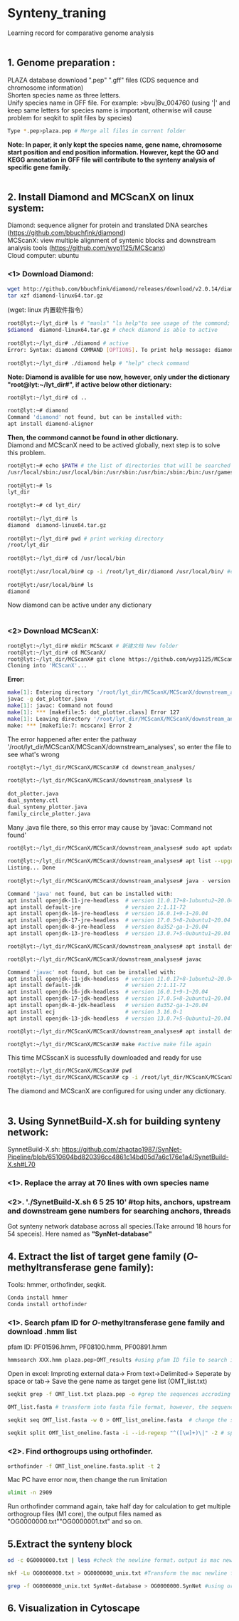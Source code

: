# Synteny_traning
Learning record for comparative genome analysis<br>
<br>
## 1. Genome preparation :  
PLAZA database download ".pep" ".gff" files (CDS sequence and chromosome information)<br>
Shorten species name as three letters. <br>
Unify species name in GFF file. For example: >bvu|Bv_004760 (using '|' and keep same letters for species name is important, otherwise will cause problem for seqkit to split files by species)<br>
```Bash
Type *.pep>plaza.pep # Merge all files in current folder
```
<b>Note: In paper, it only kept the species name, gene name, chromosome start position and end position information. However, kept the GO and KEGG annotation in GFF file will contribute to the synteny analysis of specific gene family. </b><br>
<br>
## 2. Install Diamond and MCScanX on linux system:  
Diamond: sequence aligner for protein and translated DNA searches (https://github.com/bbuchfink/diamond)<br>
MCScanX: view multiple alignment of syntenic blocks and downstream analysis tools (https://github.com/wyp1125/MCScanx)<br>
Cloud computer: ubuntu<br>

### <1> Download Diamond:  
```Bash
wget http://github.com/bbuchfink/diamond/releases/download/v2.0.14/diamond-linux64.tar.gz
tar xzf diamond-linux64.tar.gz
```
(wget: linux 内置软件指令）

```Bash
root@lyt:~/lyt_dir# ls # "manls" "ls help"to see usage of the commond; "cat .xx" to see the content of the file  
$diamond  diamond-linux64.tar.gz # check diamond is able to active
  
root@lyt:~/lyt_dir# ./diamond # active
Error: Syntax: diamond COMMAND [OPTIONS]. To print help message: diamond help # diamond can be used now
  
root@lyt:~/lyt_dir# ./diamond help # "help" check command
```
<b>Note: Diamond is avalible for use now, however, only under the dictionary "root@lyt:~/lyt_dir#", if active below other dictionary:</b>
```Bash
root@lyt:~/lyt_dir# cd ..
  
root@lyt:~# diamond
Command 'diamond' not found, but can be installed with:
apt install diamond-aligner
```
<b>Then, the commond cannot be found in other dictionary.</b>
<br>
Diamond and MCScanX need to be actived globally, next step is to solve this problem.
<br>
```Bash
root@lyt:~# echo $PATH # the list of directories that will be searched for anything that you type on the command line; seperate by ":"
/usr/local/sbin:/usr/local/bin:/usr/sbin:/usr/bin:/sbin:/bin:/usr/games:/usr/local/games:/snap/bin
  
root@lyt:~# ls
lyt_dir
  
root@lyt:~# cd lyt_dir/
  
root@lyt:~/lyt_dir# ls
diamond  diamond-linux64.tar.gz
  
root@lyt:~/lyt_dir# pwd # print working directory
/root/lyt_dir
  
root@lyt:~/lyt_dir# cd /usr/local/bin
  
root@lyt:/usr/local/bin# cp -i /root/lyt_dir/diamond /usr/local/bin/ #copy diamond from "/root/lyt_dir" into "/usr/local/bin/"
  
root@lyt:/usr/local/bin# ls
diamond
```
Now diamond can be active under any dictionary
<br><br>  

### <2> Download MCScanX:  
```bash
root@lyt:~/lyt_dir# mkdir MCScanX # 新建文档 New folder
root@lyt:~/lyt_dir# cd MCScanX/
root@lyt:~/lyt_dir/MCScanX# git clone https://github.com/wyp1125/MCScanX.git #从github下载该软件 from github download
Cloning into 'MCScanX'...
```

  <b>Error:</b>
```bash
make[1]: Entering directory '/root/lyt_dir/MCScanX/MCScanX/downstream_analyses'
javac -g dot_plotter.java
make[1]: javac: Command not found
make[1]: *** [makefile:5: dot_plotter.class] Error 127
make[1]: Leaving directory '/root/lyt_dir/MCScanX/MCScanX/downstream_analyses'
make: *** [makefile:7: mcscanx] Error 2
```
The error happened after enter the pathway '/root/lyt_dir/MCScanX/MCScanX/downstream_analyses', so enter the file to see what's wrong
```bash
root@lyt:~/lyt_dir/MCScanX/MCScanX# cd downstream_analyses/
  
root@lyt:~/lyt_dir/MCScanX/MCScanX/downstream_analyses# ls
  
dot_plotter.java
dual_synteny.ctl
dual_synteny_plotter.java
family_circle_plotter.java
```
Many .java file there, so this error may cause by 'javac: Command not found'
```bash
root@lyt:~/lyt_dir/MCScanX/MCScanX/downstream_analyses# sudo apt update #first try update首先尝试升级
  
root@lyt:~/lyt_dir/MCScanX/MCScanX/downstream_analyses# apt list --upgradable
Listing... Done
  
root@lyt:~/lyt_dir/MCScanX/MCScanX/downstream_analyses# java - version

Command 'java' not found, but can be installed with:
apt install openjdk-11-jre-headless  # version 11.0.17+8-1ubuntu2~20.04, or
apt install default-jre              # version 2:1.11-72
apt install openjdk-16-jre-headless  # version 16.0.1+9-1~20.04
apt install openjdk-17-jre-headless  # version 17.0.5+8-2ubuntu1~20.04
apt install openjdk-8-jre-headless   # version 8u352-ga-1~20.04
apt install openjdk-13-jre-headless  # version 13.0.7+5-0ubuntu1~20.04

root@lyt:~/lyt_dir/MCScanX/MCScanX/downstream_analyses# apt install default-jre # install the java environment

root@lyt:~/lyt_dir/MCScanX/MCScanX/downstream_analyses# javac

Command 'javac' not found, but can be installed with:
apt install openjdk-11-jdk-headless  # version 11.0.17+8-1ubuntu2~20.04, or
apt install default-jdk              # version 2:1.11-72
apt install openjdk-16-jdk-headless  # version 16.0.1+9-1~20.04
apt install openjdk-17-jdk-headless  # version 17.0.5+8-2ubuntu1~20.04
apt install openjdk-8-jdk-headless   # version 8u352-ga-1~20.04
apt install ecj                      # version 3.16.0-1
apt install openjdk-13-jdk-headless  # version 13.0.7+5-0ubuntu1~20.04

root@lyt:~/lyt_dir/MCScanX/MCScanX/downstream_analyses# apt install default-jdk # install java

root@lyt:~/lyt_dir/MCScanX/MCScanX# make #active make file again 
```
This time MCSscanX is sucessfully downloaded and ready for use
  
```bash
root@lyt:~/lyt_dir/MCScanX/MCScanX# pwd
root@lyt:~/lyt_dir/MCScanX/MCScanX# cp -i /root/lyt_dir/MCScanX/MCScanX/MCScanX /usr/local/bin/
```
The diamond and MCScanX are configured for using under any dictionary.
<br><br>

  ## 3. Using SynnetBuild-X.sh for building synteny network:</b><br>
  SynnetBuild-X.sh: https://github.com/zhaotao1987/SynNet-Pipeline/blob/6510604bd820396cc4861c14bd05d7a6c176e1a4/SynetBuild-X.sh#L70 <br>
  ### <1>. Replace the array at 70 lines with own species name<br>
  ### <2>. './SynetBuild-X.sh 6 5 25 10' #top hits, anchors, upstream and downstream gene numbers for searching anchors, threads
  Got synteny network database across all species.(Take arround 18 hours for 54 speceis). 
  Here named as <b>"SynNet-database"</b><br>
  ## 4. Extract the list of target gene family (<i>O</i>-methyltransferase gene family):  
  Tools: hmmer, orthofinder, seqkit. 
  ```bash
  Conda install hmmer
  Conda install orthofinder
  ```
  ### <1>. Search pfam ID for <i>O</i>-methyltransferase gene family and download .hmm list<br>
  pfam ID: PF01596.hmm, PF08100.hmm, PF00891.hmm
  ```bash
  hmmsearch XXX.hmm plaza.pep>OMT_results #using pfam ID file to search in peptide file made in line8
  ```
  Open in excel: Improting external data-> From text->Delimited-> Seperate by space or tab-> Save the gene name as target gene list (OMT_list.txt)
  ```bash
  seqkit grep -f OMT_list.txt plaza.pep -o #grep the sequences accroding to the gene name in OMT_list.txt from plaza.pep file
  
  OMT_list.fasta # transform into fasta file format, however, the sequence for one gene is not list in one line
  
  seqkit seq OMT_list.fasta -w 0 > OMT_list_oneline.fasta  # change the sequence for one gene into one line,otherwise cause problem; -w represent output line width, 0 represent no width
   
  seqkit split OMT_list_oneline.fasta -i --id-regexp "^([\w]+)\|" -2 # split the fasta file according to the species name preparing for orthofinder;'[\w]+)\|' indicate recognizing multiple characters such as alpha,numeric,underscore until "|".
  ```
  ### <2>. Find orthogroups using orthofinder. 
  ```bash
  orthofinder -f OMT_list_oneline.fasta.split -t 2 
  ```
  Mac PC have error now, then change the run limitation
  ```bash
  ulimit -n 2909
  ```
  Run orthofinder command again, take half day for calculation to get multiple orthogroup files (M1 core), the output files named as "OG0000000.txt""OG0000001.txt" and so on.
  
 ## 5.Extract the synteny block 
  ```bash
  od -c OG0000000.txt | less #check the newline format，output is mac newline
  
  nkf -Lu OG0000000.txt > OG0000000_unix.txt #Transform the mac newline format into unix newline format
  
  grep -f OG0000000_unix.txt SynNet-database > OG0000000.SynNet #using orthogroup lists to extract the synteny block in SynNet-database made in Step 3. 
  ```
 ## 6. Visualization in Cytoscape


  
  
  
 
  
  
  
  

